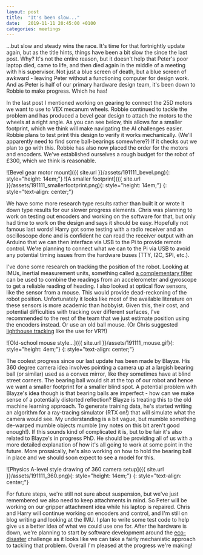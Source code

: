 ```yaml
---
layout: post
title:  "It's been slow..."
date:   2019-11-11 20:45:00 +0100
categories: meetings
---
```


...but slow and steady wins the race. It's time for that fortnightly update again, but as the title hints, things have been a bit slow the since the last post. Why? It's not the entire reason, but it doesn't help that Peter's poor laptop died, came to life, and then died again in the middle of a meeting with his supervisor. Not just a blue screen of death, but a blue screen of awkward - leaving Peter without a functioning computer for design work. And as Peter is half of our primary hardware design team, it's been down to Robbie to make progress. Which he has!

In the last post I mentioned working on gearing to connect the 25D motors we want to use to VEX mecanum wheels. Robbie continued to tackle the problem and has produced a bevel gear design to attach the motors to the wheels at a right angle. As you can see below, this allows for a smaller footprint, which we think will make navigating the AI challenges easier. Robbie plans to test print this design to verify it works mechanically. (We'll apparently need to find some ball-bearings somewhere?) If it checks out we plan to go with this. Robbie has also now placed the order for the motors and encoders. We've established ourselves a rough budget for the robot of £300, which we think is reasonable.

![Bevel gear motor mount]({{ site.url }}/assets/191111_bevel.png){: style="height: 14em;"} ![A smaller footprint]({{ site.url }}/assets/191111_smallerfootprint.png){: style="height: 14em;"}
{: style="text-align: center;"}

We have some more research type results rather than built it or wrote it down type results for our slower progress elements. Chris was planning to work on testing out encoders and working on the software for that, but only had time to work on the design and says it should be easy. Hopefully not famous last words! Harry got some testing with a radio receiver and an oscilloscope done and is confident he can read the receiver output with an Arduino that we can then interface via USB to the Pi to provide remote control. We're planning to connect what we can to the Pi via USB to avoid any potential timing issues from the hardware buses (TTY, I2C, SPI, etc.).

I've done some research on tracking the position of the robot. Looking at IMUs, inertial measurement units, something called [a complementary filter](https://www.pieter-jan.com/node/11) can be used to combine the readings from an accelerometer and gyroscope to get a reliable reading of heading. I also looked at optical flow sensors, like the sensor from a mouse. This would provide dead-reckoning of the robot position. Unfortunately it looks like most of the available literature on these sensors is more academic than hobbyist. Given this, their cost, and potential difficulties with tracking over different surfaces, I've recommended to the rest of the team that we just estimate position using the encoders instead. Or use an old ball mouse. (Or Chris suggested [lighthouse tracking](https://www.triadsemi.com/steamvr-tracking/) like the use for VR?!)

![Old-school mouse style...]({{ site.url }}/assets/191111_mouse.gif){: style="height: 4em;"}
{: style="text-align: center;"}

The coolest progress since our last update has been made by Blayze. His 360 degree camera idea involves pointing a camera up at a largish bearing ball (or similar) used as a convex mirror, like they sometimes have at blind street corners. The bearing ball would sit at the top of our robot and hence we want a smaller footprint for a smaller blind spot. A potential problem with Blayze's idea though is that bearing balls are imperfect - how can we make sense of a potentially distorted reflection? Blayze is treating this to the old machine learning approach. To generate training data, he's started writing an algorithm for a ray-tracing simulator (RTX on!) that will simulate what the camera would see. My understanding is a bit vague, but mumble something de-warped mumble objects mumble (my notes on this bit aren't good enough!). If this sounds kind of complicated it is, but to be fair it's also related to Blayze's in progress PhD. He should be providing all of us with a more detailed explanation of how it's all going to work at some point in the future. More prosaically, he's also working on how to hold the bearing ball in place and we should soon expect to see a model for this.

![Physics A-level style drawing of 360 camera setup]({{ site.url }}/assets/191111_360.png){: style="height: 14em;"}
{: style="text-align: center;"}

For future steps, we're still not sure about suspension, but we've just remembered we also need to keep attachments in mind. So Peter will be working on our gripper attachment idea while his laptop is repaired. Chris and Harry will continue working on encoders and control, and I'm still on blog writing and looking at the IMU. I plan to write some test code to help give us a better idea of what we could use one for. After the hardware is down, we're planning to start by software development around the [eco-disaster](https://piwars.org/2020-competition/challenges/eco-disaster/) challenge as it looks like we can take a fairly mechanistic approach to tackling that problem. Overall I'm pleased at the progress we're making!
